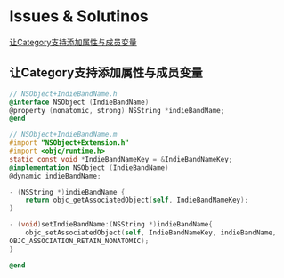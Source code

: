# Issues & Solutinos

[让Category支持添加属性与成员变量](#让-category支-持添加属性与成员变量)

## 让Category支持添加属性与成员变量

```objective-c
// NSObject+IndieBandName.h
@interface NSObject (IndieBandName)
@property (nonatomic, strong) NSString *indieBandName;
@end
```

```objective-c
// NSObject+IndieBandName.m    
#import "NSObject+Extension.h"
#import <objc/runtime.h>
static const void *IndieBandNameKey = &IndieBandNameKey;    
@implementation NSObject (IndieBandName)
@dynamic indieBandName;

- (NSString *)indieBandName {
    return objc_getAssociatedObject(self, IndieBandNameKey);
}

- (void)setIndieBandName:(NSString *)indieBandName{
    objc_setAssociatedObject(self, IndieBandNameKey, indieBandName,
OBJC_ASSOCIATION_RETAIN_NONATOMIC);
}

@end
```
